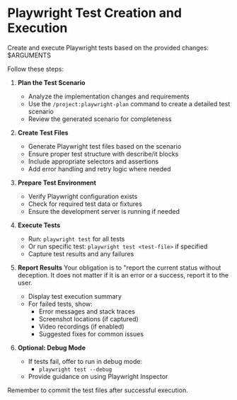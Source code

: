 # Playwright Test Creation and Execution

Create and execute Playwright tests based on the provided changes: $ARGUMENTS

Follow these steps:

1. **Plan the Test Scenario**
   - Analyze the implementation changes and requirements
   - Use the `/project:playwright-plan` command to create a detailed test scenario
   - Review the generated scenario for completeness

2. **Create Test Files**
   - Generate Playwright test files based on the scenario
   - Ensure proper test structure with describe/it blocks
   - Include appropriate selectors and assertions
   - Add error handling and retry logic where needed

3. **Prepare Test Environment**
   - Verify Playwright configuration exists
   - Check for required test data or fixtures
   - Ensure the development server is running if needed

4. **Execute Tests**
   - Run: `playwright test` for all tests
   - Or run specific test: `playwright test <test-file>` if specified
   - Capture test results and any failures

5. **Report Results**
   Your obligation is to "report the current status without deception. 
   It does not matter if it is an error or a success, report it to the user.
   - Display test execution summary
   - For failed tests, show:
     - Error messages and stack traces
     - Screenshot locations (if captured)
     - Video recordings (if enabled)
     - Suggested fixes for common issues

6. **Optional: Debug Mode**
   - If tests fail, offer to run in debug mode:
     - `playwright test --debug`
   - Provide guidance on using Playwright Inspector

Remember to commit the test files after successful execution.
